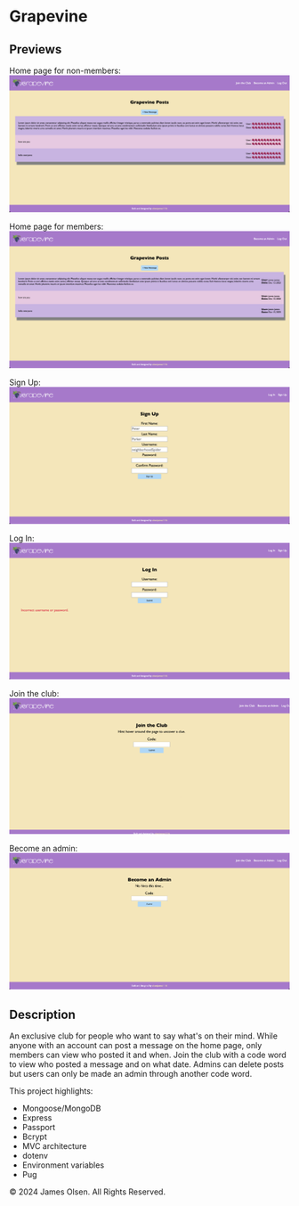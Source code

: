 # Grapevine

## Previews

Home page for non-members:
![Alt text](./public/images/nonMember.png)

Home page for members:
![Alt text](./public/images/member.png)

Sign Up:
![Alt text](./public/images/signUp.png)

Log In:
![Alt text](./public/images/logIn.png)

Join the club:
![Alt text](./public/images/join.png)

Become an admin:
![Alt text](./public/images/admin.png)

## Description

An exclusive club for people who want to say what's on their mind. While anyone with an account can post a message on the home page, only members can view who posted it and when. Join the club with a code word to view who posted a message and on what date. Admins can delete posts but users can only be made an admin through another code word.

This project highlights:

- Mongoose/MongoDB
- Express
- Passport
- Bcrypt
- MVC architecture
- dotenv
- Environment variables
- Pug

© 2024 James Olsen. All Rights Reserved.
